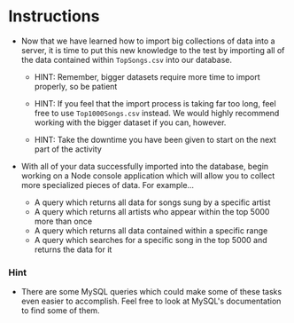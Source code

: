 # Instructions

- Now that we have learned how to import big collections of data into a server, it is time to put this new knowledge to the test by importing all of the data contained within `TopSongs.csv` into our database.

  - HINT: Remember, bigger datasets require more time to import properly, so be patient

  - HINT: If you feel that the import process is taking far too long, feel free to use `Top1000Songs.csv` instead. We would highly recommend working with the bigger dataset if you can, however.

  - HINT: Take the downtime you have been given to start on the next part of the activity

- With all of your data successfully imported into the database, begin working on a Node console application which will allow you to collect more specialized pieces of data. For example...

  - A query which returns all data for songs sung by a specific artist
  - A query which returns all artists who appear within the top 5000 more than once
  - A query which returns all data contained within a specific range
  - A query which searches for a specific song in the top 5000 and returns the data for it

### Hint

- There are some MySQL queries which could make some of these tasks even easier to accomplish. Feel free to look at MySQL's documentation to find some of them.
